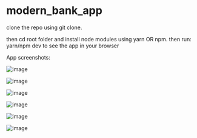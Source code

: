 # modern_bank_app

clone the repo using git clone.

then cd root folder and install node modules using yarn OR npm.
then run: yarn/npm dev to see the app in your browser

App screenshots:

![image](https://user-images.githubusercontent.com/25404529/185760562-a980591b-7ab1-4d75-8ed4-7ae0d91d31db.png)

![image](https://user-images.githubusercontent.com/25404529/185760591-b447a1a4-ca0f-4414-bf4a-3dce799f2120.png)

![image](https://user-images.githubusercontent.com/25404529/185760612-a9b5f485-4758-4865-a608-849a8f1d2c3b.png)

![image](https://user-images.githubusercontent.com/25404529/185760647-d7c87785-5164-414c-82f0-cffa3204b86f.png)

![image](https://user-images.githubusercontent.com/25404529/185760674-7165d824-a7b9-4e96-8ab6-755548e63302.png)

![image](https://user-images.githubusercontent.com/25404529/185760698-8a637597-a7f0-4816-a157-e16da3fac02d.png)
